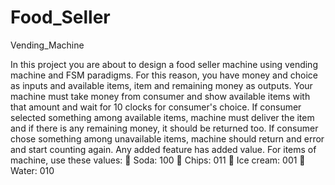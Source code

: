 # Food_Seller
 Vending_Machine


In this project you are about to design a food seller machine using vending machine and FSM paradigms. 
For this reason, you have money and choice as inputs and available items, item and remaining money as outputs. 
Your machine must take money from consumer and show available items with that amount and wait for 10 clocks for consumer's choice. 
If consumer selected something among available items, machine must deliver the item and if there is any remaining money, 
it should be returned too. If consumer chose something among unavailable items, machine should return and error and start counting again. 
Any added feature has added value. For items of machine, use these values:
 Soda: 100
 Chips: 011
 Ice cream: 001
 Water: 010
